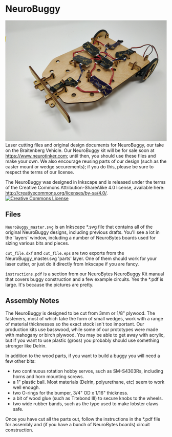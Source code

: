# NeuroBuggy
![NeuroBuggy, assembled with NeuroBytes](NeuroBuggy.jpg)
Laser cutting files and original design documents for NeuroBuggy, our take on the Braitenberg Vehicle. Our NeuroBuggy kit will be for sale soon at https://www.neurotinker.com; until then, you should use these files and make your own. We also encourage reusing parts of our design (such as the caster mount or wedge securements); if you do this, please be sure to respect the terms of our license.

The NeuroBuggy was designed in Inkscape and is released under the terms of the Creative Commons Attribution-ShareAlike 4.0 license, available here: http://creativecommons.org/licenses/by-sa/4.0/.
<a rel="license" href="http://creativecommons.org/licenses/by-sa/4.0/"><img alt="Creative Commons License" style="border-width:0" src="https://i.creativecommons.org/l/by-sa/4.0/88x31.png" /></a>
## Files
```NeuroBuggy_master.svg``` is an Inkscape *.svg file that contains all of the original NeuroBuggy designs, including previous drafts. You'll see a lot in the 'layers' window, including a number of NeuroBytes boards used for sizing various bits and pieces.

```cut_file.dxf``` and ```cut_file.eps``` are two exports from the NeuroBuggy_master.svg 'parts' layer. One of them should work for your laser cutter, or just do it directly from Inkscape if you are fancy.

```instructions.pdf``` is a section from our NeuroBytes NeuroBuggy Kit manual that covers buggy construction and a few example circuits. Yes the *.pdf is large. It's because the pictures are pretty. 
## Assembly Notes
The NeuroBuggy is designed to be cut from 3mm or 1/8" plywood. The fasteners, most of which take the form of small wedges, work with a range of material thicknesses so the exact stock isn't too important. Our production kits use basswood, while some of our prototypes were made with mahogany or birch plywood. You may be able to get away with acrylic, but if you want to use plastic (gross) you probably should use something stronger like Delrin.

In addition to the wood parts, if you want to build a buggy you will need a few other bits:
* two continuous rotation hobby servos, such as SM-S4303Rs, including horns and horn mounting screws.
* a 1" plastic ball. Most materials (Delrin, polyurethane, etc) seem to work well enough.
* two O-rings for the bumper, 3/4" OD x 1/16" thickness.
* a bit of wood glue (such as Titebond III) to secure knobs to the wheels.
* two wide rubber bands, such as the type used to make lobster claws safe.

Once you have cut all the parts out, follow the instructions in the *.pdf file for assembly and (if you have a bunch of NeuroBytes boards) circuit construction.
